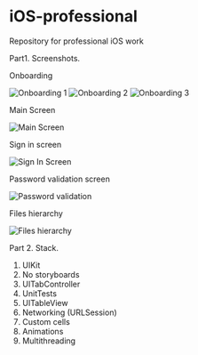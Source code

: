 # iOS-professional
Repository for professional iOS work

Part1. Screenshots.

Onboarding

![Onboarding 1](https://user-images.githubusercontent.com/95411693/178007958-96ddcc87-1072-4d5c-8f98-ab04c70b7b3d.png)
![Onboarding 2](https://user-images.githubusercontent.com/95411693/178008151-88360a4e-1ad4-4be5-972e-f05ca35e36a6.png)
![Onboarding 3](https://user-images.githubusercontent.com/95411693/178008366-fda39ffe-3017-4e2b-b690-98b317728fbf.png)

Main Screen

![Main Screen](https://user-images.githubusercontent.com/95411693/178008564-a79103a6-a7f8-48f5-a0d6-87346b74e709.png)

Sign in screen

![Sign In Screen](https://user-images.githubusercontent.com/95411693/178008808-475bb5ef-2a49-4a39-b2d5-de57a1a8f165.png)

Password validation screen

![Password validation](https://user-images.githubusercontent.com/95411693/178009705-efc879f7-47a2-45d3-9dfd-155414c68f03.png)


Files hierarchy 

![Files hierarchy](https://user-images.githubusercontent.com/95411693/178010403-62d5f154-869f-466d-8a9c-8e72e460f5cd.png)

Part 2. Stack.
1. UIKit
2. No storyboards
3. UITabController
4. UnitTests
5. UITableView
6. Networking (URLSession)
7. Custom cells
8. Animations
9. Multithreading

